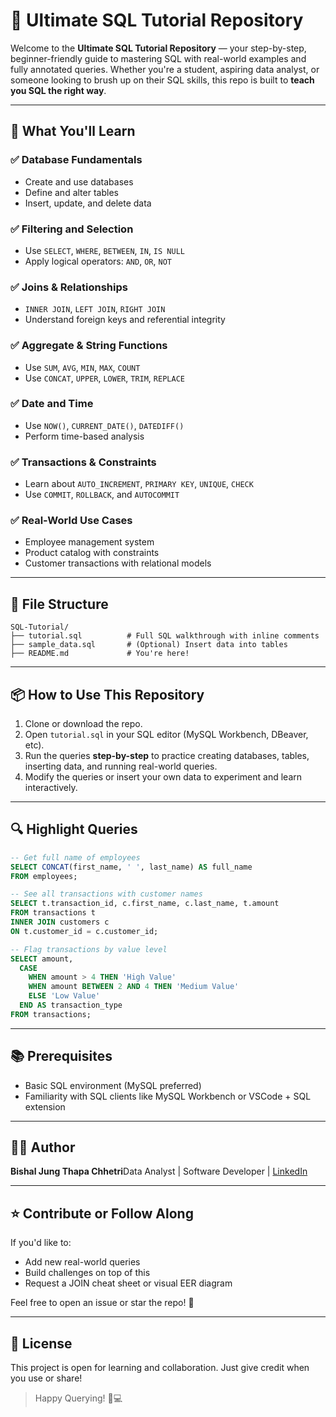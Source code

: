 # 📘 Ultimate SQL Tutorial Repository

Welcome to the **Ultimate SQL Tutorial Repository** — your step-by-step, beginner-friendly guide to mastering SQL with real-world examples and fully annotated queries. Whether you're a student, aspiring data analyst, or someone looking to brush up on their SQL skills, this repo is built to **teach you SQL the right way**.

---

## 🚀 What You'll Learn

### ✅ Database Fundamentals

- Create and use databases
- Define and alter tables
- Insert, update, and delete data

### ✅ Filtering and Selection

- Use `SELECT`, `WHERE`, `BETWEEN`, `IN`, `IS NULL`
- Apply logical operators: `AND`, `OR`, `NOT`

### ✅ Joins & Relationships

- `INNER JOIN`, `LEFT JOIN`, `RIGHT JOIN`
- Understand foreign keys and referential integrity

### ✅ Aggregate & String Functions

- Use `SUM`, `AVG`, `MIN`, `MAX`, `COUNT`
- Use `CONCAT`, `UPPER`, `LOWER`, `TRIM`, `REPLACE`

### ✅ Date and Time

- Use `NOW()`, `CURRENT_DATE()`, `DATEDIFF()`
- Perform time-based analysis

### ✅ Transactions & Constraints

- Learn about `AUTO_INCREMENT`, `PRIMARY KEY`, `UNIQUE`, `CHECK`
- Use `COMMIT`, `ROLLBACK`, and `AUTOCOMMIT`

### ✅ Real-World Use Cases

- Employee management system
- Product catalog with constraints
- Customer transactions with relational models

---

## 📂 File Structure

```
SQL-Tutorial/
├── tutorial.sql          # Full SQL walkthrough with inline comments
├── sample_data.sql       # (Optional) Insert data into tables
├── README.md             # You're here!
```

---

## 📦 How to Use This Repository

1. Clone or download the repo.
2. Open `tutorial.sql` in your SQL editor (MySQL Workbench, DBeaver, etc).
3. Run the queries **step-by-step** to practice creating databases, tables, inserting data, and running real-world queries.
4. Modify the queries or insert your own data to experiment and learn interactively.

---

## 🔍 Highlight Queries

```sql
-- Get full name of employees
SELECT CONCAT(first_name, ' ', last_name) AS full_name
FROM employees;

-- See all transactions with customer names
SELECT t.transaction_id, c.first_name, c.last_name, t.amount
FROM transactions t
INNER JOIN customers c
ON t.customer_id = c.customer_id;

-- Flag transactions by value level
SELECT amount,
  CASE
    WHEN amount > 4 THEN 'High Value'
    WHEN amount BETWEEN 2 AND 4 THEN 'Medium Value'
    ELSE 'Low Value'
  END AS transaction_type
FROM transactions;
```

---

## 📚 Prerequisites

- Basic SQL environment (MySQL preferred)
- Familiarity with SQL clients like MySQL Workbench or VSCode + SQL extension

---

## 👨‍💻 Author

**Bishal Jung Thapa Chhetri**Data Analyst | Software Developer | [LinkedIn](https://www.linkedin.com/in/bishal-jung23/)

---

## ⭐️ Contribute or Follow Along

If you'd like to:

- Add new real-world queries
- Build challenges on top of this
- Request a JOIN cheat sheet or visual EER diagram

Feel free to open an issue or star the repo! 🚀

---

## 📌 License

This project is open for learning and collaboration. Just give credit when you use or share!

> Happy Querying! 🧠💻
